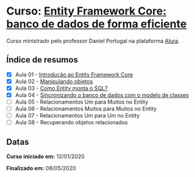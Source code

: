 # Curso: [Entity Framework Core: banco de dados de forma eficiente](https://cursos.alura.com.br/course/entity-framework-core)

Curso ministrado pelo professor Daniel Portugal na plataforma [Alura](https://cursos.alura.com.br/dashboard).

## Índice de resumos

- [X] Aula 01 - [Introdução ao Entity Framework Core](https://github.com/oliviamattiazzo/Resumos/blob/master/EntityFramework/Aula01_IntroducaoEntityFrameworkCore.md)
- [X] Aula 02 - [Manipulando objetos](https://github.com/oliviamattiazzo/Resumos/blob/master/EntityFramework/Aula02_ManipulandoObjetos.md)
- [X] Aula 03 - [Como Entity monta o SQL?](https://github.com/oliviamattiazzo/Resumos/blob/master/EntityFramework/Aula03_ComoEntityMontaSQL.md)
- [X] Aula 04 - [Sincronizando o banco de dados com o modelo de classes](https://github.com/oliviamattiazzo/Resumos/blob/master/EntityFramework/Aula04_SincronizandoBdComModeloClasses.md.md)
- [ ] Aula 05 - Relacionamentos Um para Muitos no Entity
- [ ] Aula 06 - Relacionamentos Muitos para Muitos no Entity
- [ ] Aula 07 - Relacionamentos Um para Um no Entity
- [ ] Aula 08 - Recuperando objetos relacionados

## Datas

**Curso iniciado em:** 12/01/2020

**Finalizado em:** 08/05/2020


